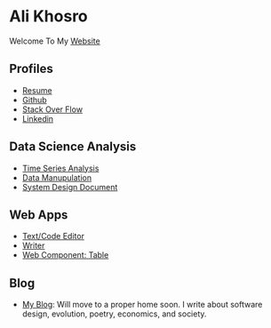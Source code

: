 # Ali Khosro

Welcome To My [Website](https://storage.googleapis.com/khosro/index.html)

## Profiles

-   [Resume](?file=resume)
-   [Github](https://github.com/alan-khosro)
-   [Stack Over Flow](https://stackoverflow.com/users/5078847/ali-khosro)
-   [Linkedin](https://www.linkedin.com/in/alikhosro/)

## Data Science Analysis

-   [Time Series Analysis](?file=web-visitors)
-   [Data Manupulation](?file=boston-crimes)
-   [System Design Document](?file=order-prediction)

## Web Apps

-   [Text/Code Editor](./memo/src/index.html)
-   [Writer](./writer/src/index.html)
-   [Web Component: Table](https://alan-khosro.github.io/web-table/)

## Blog

-   [My Blog](https://modernapediary.wordpress.com/): Will move to a proper home soon. I write about software design, evolution, poetry, economics, and society.
